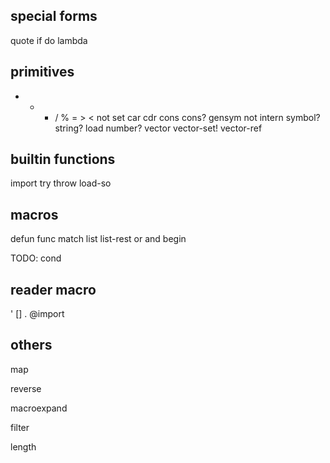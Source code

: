 ## special forms

quote if do lambda

## primitives

+ - * / % = > < not set car cdr cons cons? gensym not intern symbol? string? load number? vector vector-set! vector-ref

## builtin functions

import try throw load-so

## macros

defun func match list list-rest or and begin

TODO: cond

## reader macro

' [] . @import

## others

map

reverse

macroexpand

filter

length
